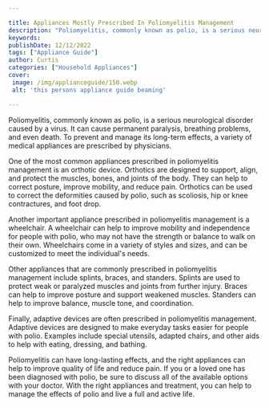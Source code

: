 ```yaml
---

title: Appliances Mostly Prescribed In Poliomyelitis Management
description: "Poliomyelitis, commonly known as polio, is a serious neurological disorder caused by a virus. It can cause permanent paralysis, br...learn more"
keywords: 
publishDate: 12/12/2022
tags: ["Appliance Guide"]
author: Curtis
categories: ["Household Appliances"]
cover: 
 image: /img/applianceguide/150.webp
 alt: 'this persons appliance guide beaming'

---
```


Poliomyelitis, commonly known as polio, is a serious neurological disorder caused by a virus. It can cause permanent paralysis, breathing problems, and even death. To prevent and manage its long-term effects, a variety of medical appliances are prescribed by physicians.

One of the most common appliances prescribed in poliomyelitis management is an orthotic device. Orthotics are designed to support, align, and protect the muscles, bones, and joints of the body. They can help to correct posture, improve mobility, and reduce pain. Orthotics can be used to correct the deformities caused by polio, such as scoliosis, hip or knee contractures, and foot drop.

Another important appliance prescribed in poliomyelitis management is a wheelchair. A wheelchair can help to improve mobility and independence for people with polio, who may not have the strength or balance to walk on their own. Wheelchairs come in a variety of styles and sizes, and can be customized to meet the individual's needs.

Other appliances that are commonly prescribed in poliomyelitis management include splints, braces, and standers. Splints are used to protect weak or paralyzed muscles and joints from further injury. Braces can help to improve posture and support weakened muscles. Standers can help to improve balance, muscle tone, and coordination.

Finally, adaptive devices are often prescribed in poliomyelitis management. Adaptive devices are designed to make everyday tasks easier for people with polio. Examples include special utensils, adapted chairs, and other aids to help with eating, dressing, and bathing.

Poliomyelitis can have long-lasting effects, and the right appliances can help to improve quality of life and reduce pain. If you or a loved one has been diagnosed with polio, be sure to discuss all of the available options with your doctor. With the right appliances and treatment, you can help to manage the effects of polio and live a full and active life.
